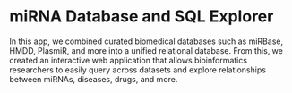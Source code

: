 # miRNA Database and SQL Explorer
In this app, we combined curated biomedical databases such as miRBase, HMDD, PlasmiR, and more into a unified relational database. From this, we created an interactive web application that allows bioinformatics researchers to easily query across datasets and explore relationships between miRNAs, diseases, drugs, and more.
